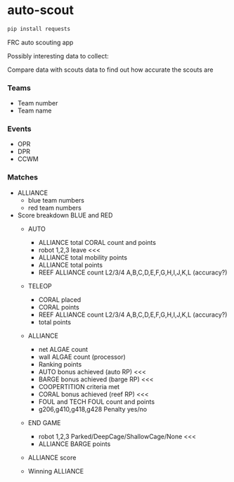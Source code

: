 # auto-scout

```bash
pip install requests
```

FRC auto scouting app

Possibly interesting data to collect:

Compare data with scouts data to find out how accurate the scouts are

### Teams

- Team number
- Team name

### Events

- OPR
- DPR
- CCWM

### Matches

- ALLIANCE
    - blue team numbers
    - red team numbers
- Score breakdown BLUE and RED
    - AUTO
        - ALLIANCE total CORAL count and points
        - robot 1,2,3 leave <<<
        - ALLIANCE total mobility points
        - ALLIANCE total points
        - REEF ALLIANCE count L2/3/4 A,B,C,D,E,F,G,H,I,J,K,L (accuracy?)

    - TELEOP
        - CORAL placed
        - CORAL points
        - REEF ALLIANCE count L2/3/4 A,B,C,D,E,F,G,H,I,J,K,L (accuracy?)
        - total points

    - ALLIANCE
        - net ALGAE count
        - wall ALGAE count (processor)
        - Ranking points
        - AUTO bonus achieved (auto RP) <<<
        - BARGE bonus achieved (barge RP) <<<
        - COOPERTITION criteria met
        - CORAL bonus achieved (reef RP) <<<
        - FOUL and TECH FOUL count and points
        - g206,g410,g418,g428 Penalty yes/no
    - END GAME
        - robot 1,2,3 Parked/DeepCage/ShallowCage/None <<<
        - ALLIANCE BARGE points
    - ALLIANCE score
    - Winning ALLIANCE
